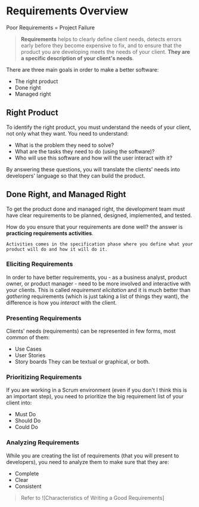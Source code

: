 # Requirements Overview
Poor Requirements = Project Failure

> **Requirements** helps to clearly define client needs, detects errors early before they become expensive to fix, and to ensure that the product you are developing meets the needs of your client.
> **They are a specific description of your client's needs**.
 
There are three main goals in order to make a better software:
- The right product
- Done right
- Managed right

## Right Product
To identify the right product, you must understand the needs of your client, not only what they want.
You need to understand:
- What is the problem they need to solve?
- What are the tasks they need to do (using the software)?
- Who will use this software and how will the user interact with it?

By answering these questions, you will translate the clients' needs into developers' language so that they can build the product.

## Done Right, and Managed Right
To get the product done and managed right, the development team must have clear requirements to be planned, designed, implemented, and tested.

How do you ensure that your requirements are done well?
the answer is **practicing requirements activities**.
```text
Activities comes in the specification phase where you define what your product will do and how it will do it.
```
### Eliciting Requirements
In order to have better requirements, you - as a business analyst, product owner, or product manager - need to be more involved and interactive with your clients. This is called *requirement elicitation* and it is much better than *gathering* requirements (which is just taking a list of things they want), the difference is how you *interact* with the client.

### Presenting Requirements
Clients' needs (requirements) can be represented in few forms, most common of them:
- Use Cases
- User Stories
- Story boards
They can be textual or graphical, or both.

### Prioritizing Requirements
If you are working in a Scrum environment (even if you don't I think this is an important step), you need to prioritize the big requirement list of your client into:
- Must Do
- Should Do
- Could Do

### Analyzing Requirements
While you are creating the list of requirements (that you will present to developers), you need to analyze them to make sure that they are:
- Complete
- Clear
- Consistent
> Refer to ![Characteristics of Writing a Good Requirements]




